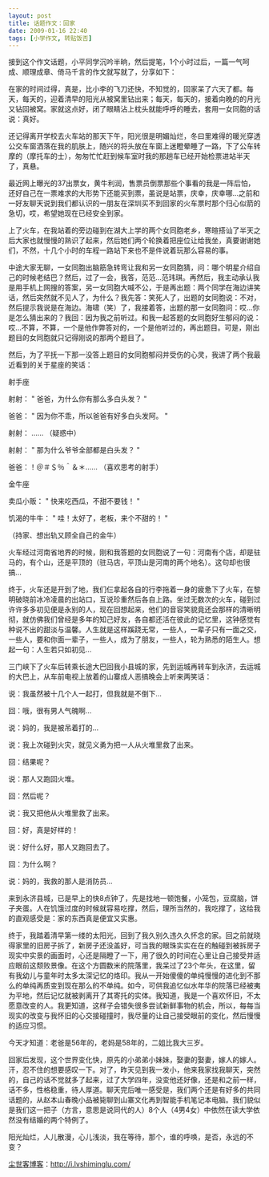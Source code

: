 ```yaml
---
layout: post
title: 话题作文：回家
date: 2009-01-16 22:40
tags: [小学作文, 转贴饭否]
---
```

接到这个作文话题，小平同学沉吟半晌，然后提笔，1个小时过后，一篇一气呵成、顺理成章、倚马千言的作文就写就了，分享如下：

在家的时间过得，真是，比小李的飞刀还快，不知觉的，回家呆了六天了都。每天，每天的，迎着清早的阳光从被窝里钻出来；每天，每天的，接着向晚的的月光又钻回被窝。家就这点好，闭了眼睛沾上枕头就能呼呼的睡去，套用一女同胞的话说：真好。

还记得离开学校去火车站的那天下午，阳光很是明媚灿烂，冬曰里难得的暖光穿透公交车窗洒落在我的肌肤上，随兴的将头放在车窗上迷瞪晕睡了一路，下了公车转摩的（摩托车的士），匆匆忙忙赶到候车室时我的那趟车已经开始检票进站半天了，真悬。

最近网上曝光的37出票女，黄牛利润，售票员倒票那些个事看的我是一阵后怕，还好自己在一票难求的大形势下还能买到票，虽说是站票，庆幸，庆幸哪…之前和一好友聊天说到我们都认识的一朋友在深圳买不到回家的火车票时那个归心似箭的急切，哎，希望她现在已经安全到家。

上了火车，在我站着的旁边碰到在湖大上学的两个女同胞老乡，寒暄搭讪了半天之后大家也就慢慢的熟识了起来，然后她们两个轮换着把座位让给我坐，真要谢谢她们，不然，十几个小时的车程一路站下来也不是件说着玩那么容易的事。

中途大家无聊，一女同胞出脑筋急转弯让我和另一女同胞猜，问：哪个明星介绍自己的时候老结巴？然后，过了一会，我答，范范…范玮琪。再然后，我主动承认我是用手机上网搜的答案，另一女同胞大喊不公，于是再出题：两个同学在海边讲笑话，然后突然就不见人了，为什么？我先答：笑死人了，出题的女同胞说：不对，然后提示我说是在海边。海啸（笑）了，我接着答，出题的那一女同胞问：哎…你是怎么猜出来的？我回：因为我之前听过。和我一起答题的女同胞好生郁闷的说：哎…不算，不算，一个是他作弊答对的，一个是他听过的，再出题目。可是，刚出题目的女同胞就只记得刚说的那两个题目了。

然后，为了平抚一下那一没答上题目的女同胞郁闷并受伤的心灵，我讲了两个我最近看到的关于星座的笑话：

射手座

射射： " 爸爸，为什么你有那么多白头发？ "

爸爸： " 因为你不乖，所以爸爸有好多白头发阿。 "

射射： …… （疑惑中）

射射： " 那为什么爷爷全部都是白头发？ "

爸爸：！＠＃＄％＾＆＊……
（喜欢思考的射手）

金牛座

卖瓜小贩： " 快来吃西瓜，不甜不要钱！ "

饥渴的牛牛： " 哇！太好了，老板，来个不甜的！ "

（持家、想出轨又顾全自己的金牛）

火车经过河南省地界的时候，刚和我答题的女同胞说了一句：河南有个店，却是驻马的，有个山，还是平顶的（驻马店，平顶山是河南的两个地名）。这句却也很搞…

终于，火车还是开到了地，我们仨拿起各自的行李拖着一身的疲惫下了火车，在黎明破晓前冰冷凌晨的出站口，互说珍重然后各自上路。坐过无数次的火车，碰到过许许多多初见便是永别的人，现在回想起来，他们的音容笑貌竟还会那样的清晰明彻，就仿佛我们曾经是多年的知己好友，各自都还活在彼此的记忆里，这钟感觉有种说不出的甜淡与温馨。人生就是这样蹊跷无常，一些人，一辈子只有一面之交，一些人，要和你面一辈子，一些人，成为了朋友，一些人，轮为熟悉的陌生人。想起一句：人生若只如初见…

三门峡下了火车后转乘长途大巴回我小县城的家，先到运城再转车到永济，去运城的大巴上，从车前电视上放着的山寨成人恶搞晚会上听来两笑话：

说：我虽然被十几个人一起打，但我就是不倒下…

回：哦，很有男人气魄啊…

说：妈的，我是被吊着打的…

说：我上次碰到火灾，就见义勇为把一人从火堆里救了出来。

回：结果呢？

说：那人又跑回火堆。

回：然后呢？

说：我又把他从火堆里救了出来。

回：好，真是好样的！

说：好什么好，那人又跑回去了。

回：为什么啊？

说：妈的，我救的那人是消防员…

来到永济县城，已是早上的快8点钟了，先是找地一顿饱餐，小笼包，豆腐脑，饼子夹蛋。人在饥饿过度的时候就容易吃撑，然后，理所当然的，我吃撑了，这给我的直观感受是：家的东西真是便宜又实惠。

终于，我踏着清早第一缕的太阳光，回到了我久别久违久久怀念的家。回之前就晓得家里的旧房子拆了，新房子还没盖好，可当我的眼珠实实在在的触碰到被拆房子现实中实景的画面时，心还是隔瞪了一下，用了很久的时间在心里让自己接受并适应眼前这颓败景像。在这个方圆数米的院落里，我呆过了23个年头，在这里，留有我幼儿与童年时太多太深记忆的烙印。我从一开始傻傻的单纯慢慢的进化到不那么的单纯再质变到现在那么的不单纯。如今，可供我追忆似水年华的院落已经被夷为平地，然后记忆就被剥离开了其寄托的实体。我知道，我是一个喜欢怀旧，不太愿意改变的人。我更知道，这样子会错失很多尝试新鲜事物的机会，所以，每每当现实的改变与我怀旧的心交接碰撞时，我尽量的让自己接受眼前的变化，然后慢慢的适应习惯。

今天才知道：老爸是56年的，老妈是58年的，二姐比我大三岁。

回家后发现，这个世界变化快，原先的小弟弟小妹妹，娶妻的娶妻，嫁人的嫁人。汗，忍不住的想要感叹一下。对了，昨天见到我一发小，他来我家找我聊天，突然的，自己的话不觉就多了起来，过了大学四年，没变他还好像，还是和之前一样，话不多，性格稳重，待人厚道。聊天完后唯一感受是，我们两个还是有好多的共同话题的，从赵本山春晚小品被毙聊到山寨文化再到智能手机笔记本电脑。我们貌似是我们这一把子（方言，意思是说同代的人）8个人（4男4女）中依然在读大学依然没有结婚的两个特例了。

阳光灿烂，人儿散漫，心儿浅淡，我在等待，那个，谁的呼唤，是否，永远的不变？

<a href="http://i.lvshiminglu.com/">尘世客博客</a>：<a href="http://i.lvshiminglu.com/">http://i.lvshiminglu.com/</a>

